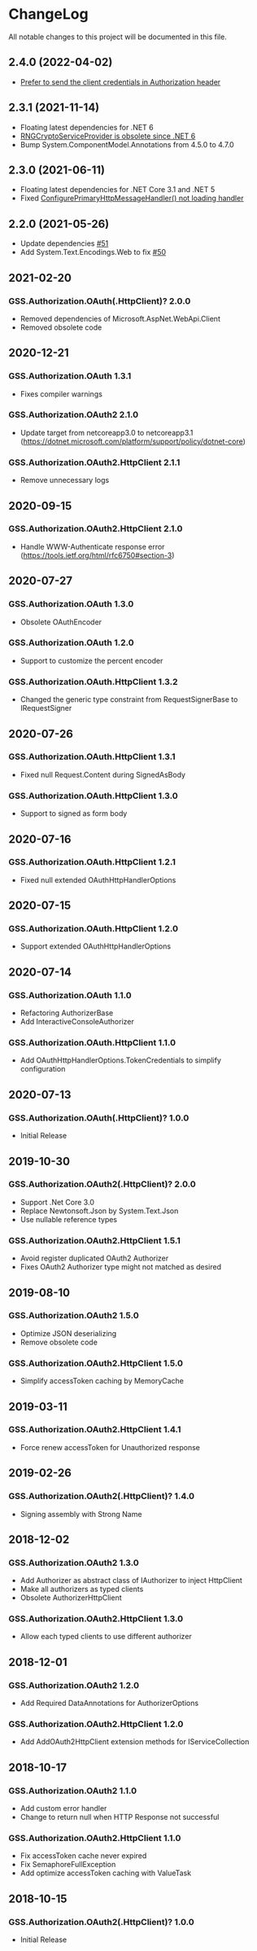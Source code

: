 # ChangeLog

All notable changes to this project will be documented in this file.

## 2.4.0 (2022-04-02)

- [Prefer to send the client credentials in Authorization header](https://datatracker.ietf.org/doc/html/rfc6749#section-2.3.1)

## 2.3.1 (2021-11-14)

- Floating latest dependencies for .NET 6
- [RNGCryptoServiceProvider is obsolete since .NET 6](https://github.com/dotnet/runtime/issues/40169)
- Bump System.ComponentModel.Annotations from 4.5.0 to 4.7.0

## 2.3.0 (2021-06-11)

- Floating latest dependencies for .NET Core 3.1 and .NET 5
- Fixed [ConfigurePrimaryHttpMessageHandler<T>() not loading handler](https://github.com/dotnet/extensions/issues/851)

## 2.2.0 (2021-05-26)

- Update dependencies [#51](https://github.com/akunzai/GSS.Authorization.OAuth/pull/51)
- Add System.Text.Encodings.Web to fix [#50](https://github.com/akunzai/GSS.Authorization.OAuth/issues/50)

## 2021-02-20

### GSS.Authorization.OAuth(.HttpClient)? 2.0.0

- Removed dependencies of Microsoft.AspNet.WebApi.Client
- Removed obsolete code

## 2020-12-21

### GSS.Authorization.OAuth 1.3.1

- Fixes compiler warnings

### GSS.Authorization.OAuth2 2.1.0

- Update target from netcoreapp3.0 to netcoreapp3.1 (https://dotnet.microsoft.com/platform/support/policy/dotnet-core)

### GSS.Authorization.OAuth2.HttpClient 2.1.1

- Remove unnecessary logs

## 2020-09-15

### GSS.Authorization.OAuth2.HttpClient 2.1.0

- Handle WWW-Authenticate response error (https://tools.ietf.org/html/rfc6750#section-3)

## 2020-07-27

### GSS.Authorization.OAuth 1.3.0

- Obsolete OAuthEncoder

### GSS.Authorization.OAuth 1.2.0

- Support to customize the percent encoder

### GSS.Authorization.OAuth.HttpClient 1.3.2

- Changed the generic type constraint from RequestSignerBase to IRequestSigner

## 2020-07-26

### GSS.Authorization.OAuth.HttpClient 1.3.1

- Fixed null Request.Content during SignedAsBody

### GSS.Authorization.OAuth.HttpClient 1.3.0

- Support to signed as form body

## 2020-07-16

### GSS.Authorization.OAuth.HttpClient 1.2.1

- Fixed null extended OAuthHttpHandlerOptions

## 2020-07-15

### GSS.Authorization.OAuth.HttpClient 1.2.0

- Support extended OAuthHttpHandlerOptions

## 2020-07-14

### GSS.Authorization.OAuth 1.1.0

- Refactoring AuthorizerBase
- Add InteractiveConsoleAuthorizer

### GSS.Authorization.OAuth.HttpClient 1.1.0

- Add OAuthHttpHandlerOptions.TokenCredentials to simplify configuration

## 2020-07-13

### GSS.Authorization.OAuth(.HttpClient)? 1.0.0

- Initial Release

## 2019-10-30

### GSS.Authorization.OAuth2(.HttpClient)? 2.0.0

- Support .Net Core 3.0
- Replace Newtonsoft.Json by System.Text.Json
- Use nullable reference types

### GSS.Authorization.OAuth2.HttpClient 1.5.1

- Avoid register duplicated OAuth2 Authorizer
- Fixes OAuth2 Authorizer type might not matched as desired

## 2019-08-10

### GSS.Authorization.OAuth2 1.5.0

- Optimize JSON deserializing
- Remove obsolete code

### GSS.Authorization.OAuth2.HttpClient 1.5.0

- Simplify accessToken caching by MemoryCache

## 2019-03-11

### GSS.Authorization.OAuth2.HttpClient 1.4.1

- Force renew accessToken for Unauthorized response

## 2019-02-26

### GSS.Authorization.OAuth2(.HttpClient)? 1.4.0

- Signing assembly with Strong Name

## 2018-12-02

### GSS.Authorization.OAuth2 1.3.0

- Add Authorizer as abstract class of IAuthorizer to inject HttpClient
- Make all authorizers as typed clients
- Obsolete AuthorizerHttpClient

### GSS.Authorization.OAuth2.HttpClient 1.3.0

- Allow each typed clients to use different authorizer

## 2018-12-01

### GSS.Authorization.OAuth2 1.2.0

- Add Required DataAnnotations for AuthorizerOptions

### GSS.Authorization.OAuth2.HttpClient 1.2.0

- Add AddOAuth2HttpClient extension methods for IServiceCollection

## 2018-10-17

### GSS.Authorization.OAuth2 1.1.0

- Add custom error handler
- Change to return null when HTTP Response not successful

### GSS.Authorization.OAuth2.HttpClient 1.1.0

- Fix accessToken cache never expired
- Fix SemaphoreFullException
- Add optimize accessToken caching with ValueTask

## 2018-10-15

### GSS.Authorization.OAuth2(.HttpClient)? 1.0.0

- Initial Release
